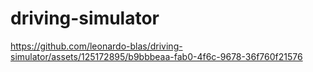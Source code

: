 # driving-simulator



https://github.com/leonardo-blas/driving-simulator/assets/125172895/b9bbbeaa-fab0-4f6c-9678-36f760f21576

